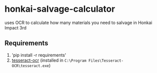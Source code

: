 # honkai-salvage-calculator
uses OCR to calculate how many materials you need to salvage in Honkai Impact 3rd

## Requirements
1. 'pip install -r requirements'
2. [tesseract-ocr](https://github.com/tesseract-ocr/tesseract/wiki/Downloads) (installed  in `C:\Program Files\Tesseract-OCR\tesseract.exe`)
